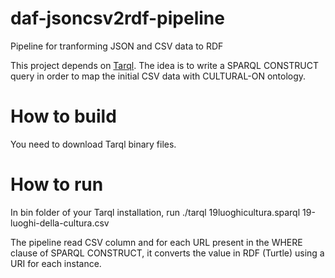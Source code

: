 # daf-jsoncsv2rdf-pipeline
Pipeline for tranforming JSON and CSV data to RDF

This project depends on [Tarql](https://github.com/tarql/tarql). The idea is to write a SPARQL CONSTRUCT query in order to map the initial CSV data with CULTURAL-ON ontology.

# How to build

You need to download Tarql binary files.

# How to run
In bin folder of your Tarql installation, run
./tarql 19luoghicultura.sparql 19-luoghi-della-cultura.csv

The pipeline read CSV column and for each URL present in the WHERE clause of SPARQL CONSTRUCT, it converts the value in RDF (Turtle) using a URI for each instance.
